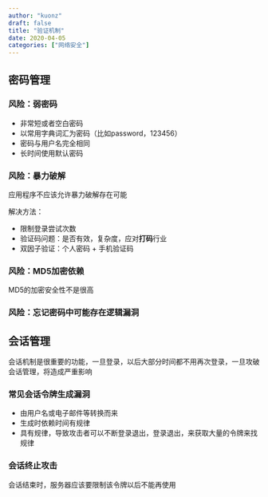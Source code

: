 ```yaml
---
author: "kuonz"
draft: false
title: "验证机制"
date: 2020-04-05
categories: ["网络安全"]
---
```

  
## 密码管理

### 风险：弱密码

* 非常短或者空白密码
* 以常用字典词汇为密码（比如password，123456）
* 密码与用户名完全相同
* 长时间使用默认密码

### 风险：暴力破解

应用程序不应该允许暴力破解存在可能

解决方法：

* 限制登录尝试次数
* 验证码问题：是否有效，复杂度，应对**打码**行业
* 双因子验证：个人密码 + 手机验证码

### 风险：MD5加密依赖

MD5的加密安全性不是很高

### 风险：忘记密码中可能存在逻辑漏洞



## 会话管理

会话机制是很重要的功能，一旦登录，以后大部分时间都不用再次登录，一旦攻破会话管理，将造成严重影响

### 常见会话令牌生成漏洞

* 由用户名或电子邮件等转换而来
* 生成时依赖时间有规律
* 具有规律，导致攻击者可以不断登录退出，登录退出，来获取大量的令牌来找规律

### 会话终止攻击

会话结束时，服务器应该要限制该令牌以后不能再使用

